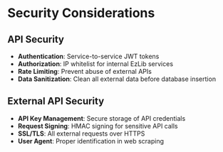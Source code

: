 # Security Considerations

## API Security

- **Authentication**: Service-to-service JWT tokens
- **Authorization**: IP whitelist for internal EzLib services
- **Rate Limiting**: Prevent abuse of external APIs
- **Data Sanitization**: Clean all external data before database insertion

## External API Security

- **API Key Management**: Secure storage of API credentials
- **Request Signing**: HMAC signing for sensitive API calls
- **SSL/TLS**: All external requests over HTTPS
- **User Agent**: Proper identification in web scraping
